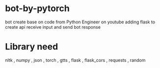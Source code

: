 # bot-by-pytorch
bot create base on code from Python Engineer on youtube adding flask to create api receive input and send bot response

# Library need
nltk , numpy , json , torch , gtts , flask , flask_cors , requests , random

